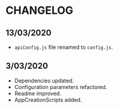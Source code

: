 # CHANGELOG

## 13/03/2020

* `apiConfig.js` file renamed to `config.js`.

## 3/03/2020

* Dependencies updated.
* Configuration parameters refactored.
* Readme improved.
* AppCreationScripts added.
